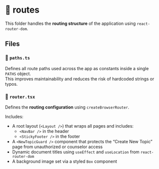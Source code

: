 # 📁 routes

This folder handles the **routing structure** of the application using `react-router-dom`.

## Files

### 🔹 `paths.ts`
Defines all route paths used across the app as constants inside a single `PATHS` object.  
This improves maintainability and reduces the risk of hardcoded strings or typos.

### 🔹 `router.tsx`
Defines the **routing configuration** using `createBrowserRouter`.

Includes:
- A root layout (`<Layout />`) that wraps all pages and includes:
  - `<NavBar />` in the header
  - `<StickyFooter />` in the footer
- A `<NewTopicGuard />` component that protects the “Create New Topic” page from unauthorized or counselor access
- Dynamic document titles using `useEffect` and `useLocation` from `react-router-dom`
- A background image set via a styled `Box` component
